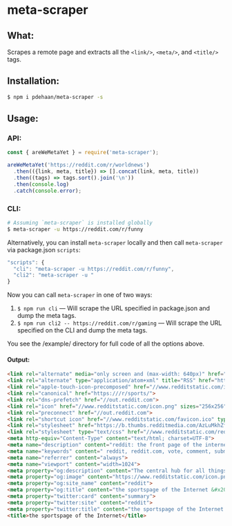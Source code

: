 # meta-scraper

## What:

Scrapes a remote page and extracts all the `<link/>`, `<meta/>`, and `<title/>` tags.

## Installation:

```sh
$ npm i pdehaan/meta-scraper -s
```

## Usage:

### API:

```js
const { areWeMetaYet } = require('meta-scraper');

areWeMetaYet('https://reddit.com/r/worldnews')
  .then(({link, meta, title}) => [].concat(link, meta, title))
  .then((tags) => tags.sort().join('\n'))
  .then(console.log)
  .catch(console.error);
```

### CLI:

```sh
# Assuming `meta-scraper` is installed globally
$ meta-scraper -u https://reddit.com/r/funny
```

Alternatively, you can install `meta-scraper` locally and then call `meta-scraper` via package.json `scripts`:

```js
"scripts": {
  "cli": "meta-scraper -u https://reddit.com/r/funny",
  "cli2": "meta-scraper -u "
}
```

Now you can call `meta-scraper` in one of two ways:

1. `$ npm run cli` &mdash; Will scrape the URL specified in package.json and dump the meta tags.
2. `$ npm run cli2 -- https://reddit.com/r/gaming` &mdash; Will scrape the URL specified on the CLI and dump the meta tags.

You see the /example/ directory for full code of all the options above.

#### Output:

```html
<link rel="alternate" media="only screen and (max-width: 640px)" href="https://m.reddit.com/r/sports/">
<link rel="alternate" type="application/atom+xml" title="RSS" href="https://www.reddit.com/r/sports/.rss">
<link rel="apple-touch-icon-precomposed" href="//www.redditstatic.com/icon-touch.png">
<link rel="canonical" href="https:///r/sports/">
<link rel="dns-prefetch" href="//out.reddit.com">
<link rel="icon" href="//www.redditstatic.com/icon.png" sizes="256x256" type="image/png">
<link rel="preconnect" href="//out.reddit.com">
<link rel="shortcut icon" href="//www.redditstatic.com/favicon.ico" type="image/x-icon">
<link rel="stylesheet" href="https://b.thumbs.redditmedia.com/AzLuMkhZfk6jBhwHZPyXZuLVQKLhPM4ToSrm52U_28M.css" title="applied_subreddit_stylesheet" type="text/css">
<link rel="stylesheet" type="text/css" href="//www.redditstatic.com/reddit.DZIb11y75Do.css" media="all">
<meta http-equiv="Content-Type" content="text/html; charset=UTF-8">
<meta name="description" content="reddit: the front page of the internet">
<meta name="keywords" content=" reddit, reddit.com, vote, comment, submit ">
<meta name="referrer" content="always">
<meta name="viewport" content="width=1024">
<meta property="og:description" content="The central hub for all things sports on reddit.">
<meta property="og:image" content="https://www.redditstatic.com/icon.png">
<meta property="og:site_name" content="reddit">
<meta property="og:title" content="the sportspage of the Internet &#x2022; /r/sports">
<meta property="twitter:card" content="summary">
<meta property="twitter:site" content="reddit">
<meta property="twitter:title" content="the sportspage of the Internet &#x2022; /r/sports">
<title>the sportspage of the Internet</title>
```
